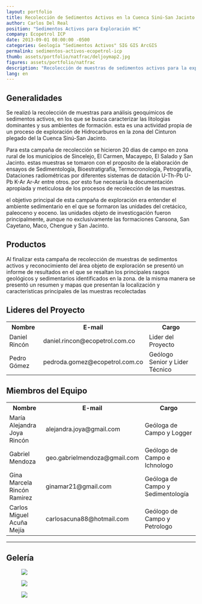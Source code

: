 ```yaml
---
layout: portfolio
title: Recolección de Sedimentos Activos en la Cuenca Sinú-San Jacinto
author: Carlos Del Real
position: "Sedimentos Activos para Exploración HC"
company: Ecopetrol ICP
date: 2013-09-01 08:00:00 -0500
categories: Geología "Sedimentos Activos" SIG GIS ArcGIS
permalink: sedimentos-activos-ecopetrol-icp
thumb: assets/portfolio/natfrac/deljoymap2.jpg
figures: assets/portfolio/natfrac
description: "Recolección de muestras de sedimentos activos para la exploración de HC en la Cuenca Sinú-San Jacinto"
lang: en
---
```


## Generalidades

Se realizó la recolección de muestras para análisis geoquimicos de sedimentos activos, en los que se busca caracterizar las litologias dominantes y sus ambientes de formación. esta es una actividad propia de un proceso de exploración de Hidrocarburos en la zona del Cinturon plegado del la Cuenca Sinú-San Jacinto.

Para esta campaña de recolección se hicieron 20 dias de campo en zona rural de los municipios de Sincelejo, El Carmen, Macayepo, El Salado y San Jacinto. estas muestras se tomaron con el proposito de la elaboración de ensayos de Sedimentología, Bioestratigrafía, Termocronología, Petrografía, Dataciones radiométricas por diferentes sistemas de datación U-Th-Pb U-Pb K-Ar Ar-Ar entre otros. por esto fue necesaria la documentación apropiada y meticulosa de los procesos de recolección de las muestras.

el objetivo principal de esta campaña de exploración era entender el ambiente sedimentario en el que se formaron las unidades del cretácico, paleoceno y eoceno. las unidades objeto de investicgación fueron principalmente, aunque no exclusivamente las formaciones Cansona, San Cayetano, Maco, Chengue y San Jacinto.

## Productos

Al finalizar esta campaña de recolección de muestras de sedimentos activos y reconocimiento del área objeto de exploración se presentó un informe de resultados en el que se resaltan los principales rasgos geológicos y sedimentarios identificados en la zona. de la misma manera se presentó un resumen y mapas que presentan la localización y caracteristicas principales de las muestras recolectadas

## Lideres del Proyecto

<table>
  <tr>
    <th>Nombre</th>
    <th>E-mail</th> 
    <th>Cargo</th>
  </tr>
  <tr>
    <td>Daniel Rincón</td>
    <td>daniel.rincon@ecopetrol.com.co</td> 
    <td>Lider del Proyecto</td>
  </tr>
  <tr>
    <td>Pedro Gómez</td>
    <td>pedroda.gomez@ecopetrol.com.co</td> 
    <td>Geólogo Senior y Lider Técnico</td>
  </tr>
</table>

## Miembros del Equipo

<table>
  <tr>
    <th>Nombre</th>
    <th>E-mail</th> 
    <th>Cargo</th>
  </tr>
  <tr>
    <td>María Alejandra Joya Rincón</td>
    <td>alejandra.joya@gmail.com</td> 
    <td>Geóloga de Campo y Logger</td>
  </tr>
  <tr>
    <td>Gabriel Mendoza</td>
    <td>geo.gabrielmendoza@gmail.com</td> 
    <td>Geólogo de Campo e Ichnologo</td>
  </tr>
  <tr>
    <td>Gina Marcela Rincón Ramirez</td>
    <td>ginamar21@gmail.com</td> 
    <td>Geóloga de Campo y Sedimentología</td>
  </tr>
  <tr>
    <td>Carlos Miguel Acuña Mejía</td>
    <td>carlosacuna88@hotmail.com</td> 
    <td>Geólogo de Campo y Petrologo</td>
  </tr>
</table>

<hr>

## Gelería

<figure class="figure">
    <img src="{{ page.figures }}/sedactivos.jpg">
</figure>

<figure class="figure">
    <img src="{{ page.figures }}/deljoymap1.jpg">
</figure>

<figure class="figure">
    <img src="{{ page.figures }}/deljoymap2.jpg">
</figure>
